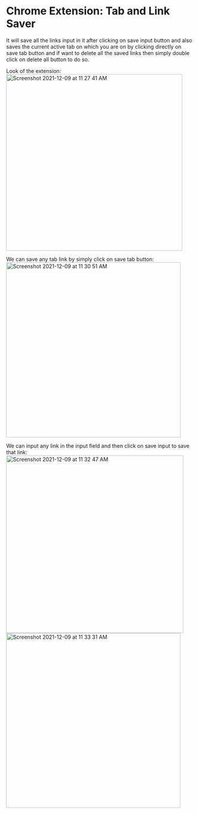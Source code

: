 # Chrome Extension: Tab and Link Saver
It will save all the links input in it after clicking on save input button and also saves the current active tab on which you are on by clicking directly on save tab button and if want to delete all the saved links then simply double click on delete all button to do so.

Look of the extension:
<img width="472" alt="Screenshot 2021-12-09 at 11 27 41 AM" src="https://user-images.githubusercontent.com/71596140/145342483-b9a1fa97-5dbd-420b-acb4-981125ae1f14.png">

We can save any tab link by simply click on save tab button:
<img width="468" alt="Screenshot 2021-12-09 at 11 30 51 AM" src="https://user-images.githubusercontent.com/71596140/145342807-f73ad20e-e3ab-4fda-b4d7-7d68eb0a8822.png">

We can input any link in the input field and then click on save input to save that link:
<img width="475" alt="Screenshot 2021-12-09 at 11 32 47 AM" src="https://user-images.githubusercontent.com/71596140/145342976-c02fb12b-e996-4d5b-a820-cf9dcbd7d3c0.png">
<img width="467" alt="Screenshot 2021-12-09 at 11 33 31 AM" src="https://user-images.githubusercontent.com/71596140/145343027-9fda3b1e-bb3f-4f55-bd49-45d1605a0ec2.png">
